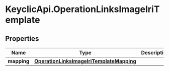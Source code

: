 # KeyclicApi.OperationLinksImageIriTemplate

## Properties
Name | Type | Description | Notes
------------ | ------------- | ------------- | -------------
**mapping** | [**OperationLinksImageIriTemplateMapping**](OperationLinksImageIriTemplateMapping.md) |  | [optional] 


